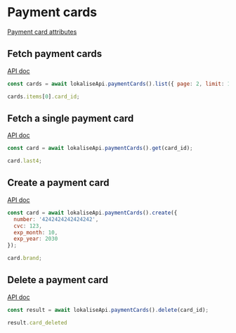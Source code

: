 # Payment cards

[Payment card attributes](https://developers.lokalise.com/reference/payment-card-object)

## Fetch payment cards

[API doc](https://developers.lokalise.com/reference/list-all-cards)

```js
const cards = await lokaliseApi.paymentCards().list({ page: 2, limit: 1 });

cards.items[0].card_id;
```

## Fetch a single payment card

[API doc](https://developers.lokalise.com/reference/retrieve-a-card)

```js
const card = await lokaliseApi.paymentCards().get(card_id);

card.last4;
```

## Create a payment card

[API doc](https://developers.lokalise.com/reference/create-a-card)

```js
const card = await lokaliseApi.paymentCards().create({
  number: '4242424242424242',
  cvc: 123,
  exp_month: 10,
  exp_year: 2030
});

card.brand;
```

## Delete a payment card

[API doc](https://developers.lokalise.com/reference/delete-a-card)

```js
const result = await lokaliseApi.paymentCards().delete(card_id);

result.card_deleted
```
